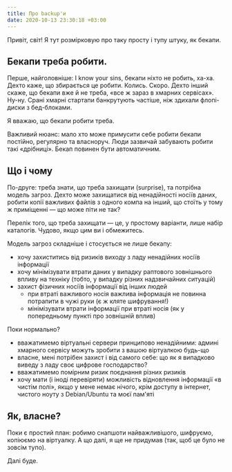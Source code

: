 ```yaml
---
title: Про backup'и
date: 2020-10-13 23:30:18 +03:00
---
```


Привіт, світ! Я тут розмірковую про таку просту і тупу штуку, як бекапи.

## Бекапи треба робити.

Перше, найголовніше: I know your sins, бекапи ніхто не робить, ха-ха. Дехто каже, що збирається це робити. Колись. Скоро. Дехто інший скаже, що бекапи вже й не треба, «все ж зараз в хмарних сервісах». Ну-ну. Срані хмарні стартапи банкрутують частіше, ніж здихали флопі-диски з бед-блоками.

Я вважаю, що бекапи робити треба.

Важливий нюанс: мало хто може примусити себе робити бекапи постійно, регулярно та власноруч. Люди зазвичай забувають робити такі «дрібниці». Бекап повинен бути автоматичним.

## Що і чому

По-друге: треба знати, що треба захищати (surprise), та потрібна модель загроз. Дехто може захищатися від ненадійності носіїв даних, робити копії важливих файлів з одного компа на інший, що стоїть у тому ж приміщенні — що може піти не так?

Перелік того, що треба захищати — це, у простому варіанти, лише набір каталогів. Чудово, якщо цим ви і обмежитесь.

Модель загроз складніше і стосується не лише бекапу:

 - хочу захиститись від ризиків виходу з ладу ненадійних носіїв інформації
 - хочу мінімізувати втрати даних у випадку раптового зовнішнього впливу на техніку (тобто, у випадку різних надзвичайних ситуацій)
 - захист фізичних носіїв інформації від інших людей
    - при втраті важливого носія важлива інформація не повинна потрапити в чужі руки (є ж кляте шифрування!)
    - мінімізувати втрати інформації при втраті носія (як у попередньому пункті про зовнішній вплив)

Поки нормально?

 - вважатимемо віртуальні сервери принципово ненадійними: админі хмарного сервісу можуть зробити з вашою віртуалкою будь-що
 - власне, мені потрібен захист і від самого себе: що як я випадково виведу з ладу своє цифрове господарство?
 - вважатимемо помірним ризик поєднання різних ризиків
 - хочу мати (і іноді перевіряти) можливість відновлення інформації «в чистім полі», якщо у мене немає нічого, крім доступу в інтернет, чистого ноуту з Debian/Ubuntu та моєї пам'яті

## Як, власне?

Поки є простий план: робимо снапшоти найважливішого, шифруємо, копіюємо на віртуалку. А що далі, я ще не придумав (так, щоб це було не зовсім тупо).

Далі буде.
